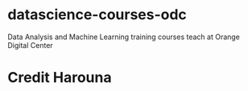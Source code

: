 # datascience-courses-odc
Data Analysis and Machine Learning training courses teach at Orange Digital Center



# Credit Harouna